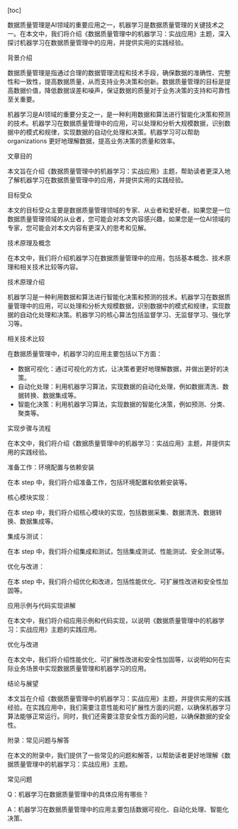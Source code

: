 
[toc]                    
                
                
数据质量管理是AI领域的重要应用之一，机器学习是数据质量管理的关键技术之一。在本文中，我们将介绍《数据质量管理中的机器学习：实战应用》主题，深入探讨机器学习在数据质量管理中的应用，并提供实用的实践经验。

背景介绍

数据质量管理是指通过合理的数据管理流程和技术手段，确保数据的准确性、完整性和一致性，提高数据质量，从而支持业务决策和创新。数据质量管理的目标是提高数据价值，降低数据误差和噪声，保证数据的质量对于业务决策的支持和可靠性至关重要。

机器学习是AI领域的重要分支之一，是一种利用数据和算法进行智能化决策和预测的技术。机器学习在数据质量管理中的应用，可以处理和分析大规模数据，识别数据中的模式和规律，实现数据的自动化处理和决策。机器学习可以帮助 organizations 更好地理解数据，提高业务决策的质量和效率。

文章目的

本文旨在介绍《数据质量管理中的机器学习：实战应用》主题，帮助读者更深入地了解机器学习在数据质量管理中的应用，并提供实用的实践经验。

目标受众

本文的目标受众主要是数据质量管理领域的专家、从业者和爱好者。如果您是一位数据质量管理领域的从业者，您可能会对本文内容感兴趣，如果您是一位AI领域的专家，您可能会对本文内容有更深入的思考和见解。

技术原理及概念

在本文中，我们将介绍机器学习在数据质量管理中的应用，包括基本概念、技术原理和相关技术比较等内容。

技术原理介绍

机器学习是一种利用数据和算法进行智能化决策和预测的技术。机器学习在数据质量管理中的应用，可以处理和分析大规模数据，识别数据中的模式和规律，实现数据的自动化处理和决策。机器学习的核心算法包括监督学习、无监督学习、强化学习等。

相关技术比较

在数据质量管理中，机器学习的应用主要包括以下方面：

- 数据可视化：通过可视化的方式，让决策者更好地理解数据，并做出更好的决策。
- 自动化处理：利用机器学习算法，实现数据的自动化处理，例如数据清洗、数据转换、数据集成等。
- 智能化决策：利用机器学习算法，实现数据的智能化决策，例如预测、分类、聚类等。

实现步骤与流程

在本文中，我们将介绍《数据质量管理中的机器学习：实战应用》主题，并提供实用的实践经验。

准备工作：环境配置与依赖安装

在本 step 中，我们将介绍准备工作，包括环境配置和依赖安装等。

核心模块实现：

在本 step 中，我们将介绍核心模块的实现，包括数据采集、数据清洗、数据转换、数据集成等。

集成与测试：

在本 step 中，我们将介绍集成和测试，包括集成测试、性能测试、安全测试等。

优化与改进：

在本 step 中，我们将介绍优化和改进，包括性能优化、可扩展性改进和安全性加固等。

应用示例与代码实现讲解

在本文中，我们将介绍应用示例和代码实现，以说明《数据质量管理中的机器学习：实战应用》主题的实践应用。



优化与改进

在本文中，我们将介绍性能优化、可扩展性改进和安全性加固等，以说明如何在实际业务场景中实现数据质量管理和机器学习的应用。

结论与展望

本文旨在介绍《数据质量管理中的机器学习：实战应用》主题，并提供实用的实践经验。在实践应用中，我们需要注意性能和可扩展性方面的问题，以确保机器学习算法能够正常运行。同时，我们还需要注意安全性方面的问题，以确保数据的安全性。



附录：常见问题与解答

在本文的附录中，我们提供了一些常见的问题和解答，以帮助读者更好地理解《数据质量管理中的机器学习：实战应用》主题。

常见问题

 Q：机器学习在数据质量管理中的具体应用有哪些？

 A：机器学习在数据质量管理中的应用主要包括数据可视化、自动化处理、智能化决策、


